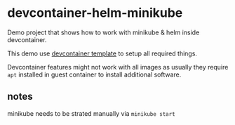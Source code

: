 # devcontainer-helm-minikube

Demo project that shows how to work with minikube & helm inside devcontainer.

This demo use [devcontainer template](https://github.com/devcontainers/templates/tree/main/src/kubernetes-helm-minikube) to setup all required things.

Devcontainer features might not work with all images as usually they require `apt` installed in guest container to install additional software.

## notes

minikube needs to be strated manually via `minikube start`